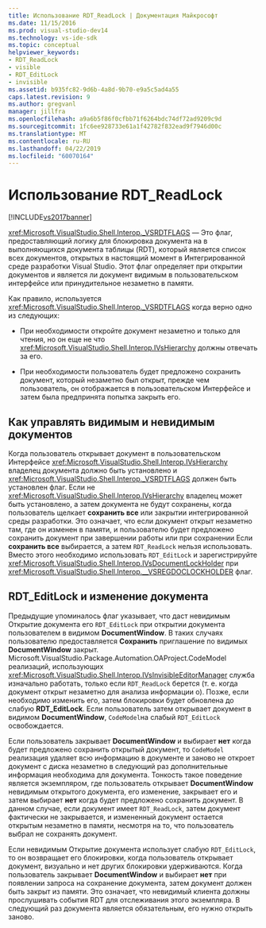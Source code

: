 ```yaml
---
title: Использование RDT_ReadLock | Документация Майкрософт
ms.date: 11/15/2016
ms.prod: visual-studio-dev14
ms.technology: vs-ide-sdk
ms.topic: conceptual
helpviewer_keywords:
- RDT_ReadLock
- visible
- RDT_EditLock
- invisible
ms.assetid: b935fc82-9d6b-4a8d-9b70-e9a5c5ad4a55
caps.latest.revision: 9
ms.author: gregvanl
manager: jillfra
ms.openlocfilehash: a9a6b5f86f0cfbb71f6264bdc74df72ad9209c9d
ms.sourcegitcommit: 1fc6ee928733e61a1f42782f832ead9f7946d00c
ms.translationtype: MT
ms.contentlocale: ru-RU
ms.lasthandoff: 04/22/2019
ms.locfileid: "60070164"
---
```

# <a name="rdtreadlock-usage"></a>Использование RDT_ReadLock
[!INCLUDE[vs2017banner](../../includes/vs2017banner.md)]

<xref:Microsoft.VisualStudio.Shell.Interop._VSRDTFLAGS> — Это флаг, предоставляющий логику для блокировка документа на в выполняющихся документа таблицы (RDT), который является список всех документов, открытых в настоящий момент в Интегрированной среде разработки Visual Studio. Этот флаг определяет при открытии документов и является ли документ видимым в пользовательском интерфейсе или принудительное незаметно в памяти.  
  
 Как правило, используется <xref:Microsoft.VisualStudio.Shell.Interop._VSRDTFLAGS> когда верно одно из следующих:  
  
- При необходимости откройте документ незаметно и только для чтения, но он еще не что <xref:Microsoft.VisualStudio.Shell.Interop.IVsHierarchy> должны отвечать за его.  
  
- При необходимости пользователь будет предложено сохранить документ, который незаметно был открыт, прежде чем пользователь, он отображается в пользовательском Интерфейсе и затем была предпринята попытка закрыть его.  
  
## <a name="how-to-manage-visible-and-invisible-documents"></a>Как управлять видимым и невидимым документов  
 Когда пользователь открывает документ в пользовательском Интерфейсе <xref:Microsoft.VisualStudio.Shell.Interop.IVsHierarchy> владелец документа должно быть установлено и <xref:Microsoft.VisualStudio.Shell.Interop._VSRDTFLAGS> должен быть установлен флаг. Если не <xref:Microsoft.VisualStudio.Shell.Interop.IVsHierarchy> владелец может быть установлено, а затем документа не будут сохранены, когда пользователь щелкает **сохранить все** или закрытии интегрированной среды разработки. Это означает, что если документ открыт незаметно там, где он изменен в памяти, и пользователю будет предложено сохранить документ при завершении работы или при сохранении Если **сохранить все** выбирается, а затем `RDT_ReadLock` нельзя использовать. Вместо этого необходимо использовать `RDT_EditLock` и зарегистрируйте <xref:Microsoft.VisualStudio.Shell.Interop.IVsDocumentLockHolder> при <xref:Microsoft.VisualStudio.Shell.Interop.__VSREGDOCLOCKHOLDER> флаг.  
  
## <a name="rdteditlock-and-document-modification"></a>RDT_EditLock и изменение документа  
 Предыдущие упоминалось флаг указывает, что даст невидимым Открытие документа его `RDT_EditLock` при открытии документа пользователем в видимом **DocumentWindow**. В таких случаях пользователю предоставляется **Сохранить** приглашение по видимых **DocumentWindow** закрыт. Microsoft.VisualStudio.Package.Automation.OAProject.CodeModel реализаций, использующих <xref:Microsoft.VisualStudio.Shell.Interop.IVsInvisibleEditorManager> служба изначально работать, только если `RDT_ReadLock` берется (т. е. когда документ открыт незаметно для анализа информации о). Позже, если необходимо изменить его, затем блокировки будет обновлена до слабую **RDT_EditLock**. Если пользователь затем открывает документ в видимом **DocumentWindow**, `CodeModel`на слабый `RDT_EditLock` освобождается.  
  
 Если пользователь закрывает **DocumentWindow** и выбирает **нет** когда будет предложено сохранить открытый документ, то `CodeModel` реализация удаляет всю информацию в документе и заново не откроет документ с диска незаметно в следующий раз дополнительные информация необходима для документа. Тонкость такое поведение является экземпляром, где пользователь открывает **DocumentWindow** невидимым открытого документа, его изменение, закрывает его и затем выбирает **нет** когда будет предложено сохранить документ. В данном случае, если документ имеет `RDT_ReadLock`, затем документ фактически не закрывается, и измененный документ остается открытым незаметно в памяти, несмотря на то, что пользователь выбрал не сохранять документ.  
  
 Если невидимым Открытие документа использует слабую `RDT_EditLock`, то он возвращает его блокировки, когда пользователь открывает документ, визуально и нет других блокировки удерживаются. Когда пользователь закрывает **DocumentWindow** и выбирает **нет** при появлении запроса на сохранение документа, затем документ должен быть закрыт из памяти. Это означает, что невидимый клиента должны прослушивать события RDT для отслеживания этого экземпляра. В следующий раз документа является обязательным, его нужно открыть заново.
